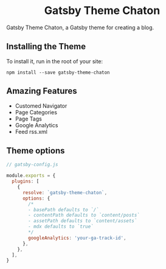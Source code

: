 <h1 align="center">
  Gatsby Theme Chaton
</h1>

Gatsby Theme Chaton, a Gatsby theme for creating a blog. 

## Installing the Theme

To install it, run in the root of your site:

```
npm install --save gatsby-theme-chaton
```

## Amazing Features

* Customed Navigator
* Page Categories
* Page Tags
* Google Analytics
* Feed rss.xml

## Theme options

```js
// gatsby-config.js

module.exports = {
  plugins: [
    {
      resolve: `gatsby-theme-chaton`,
      options: {
        /*
        - basePath defaults to `/`
        - contentPath defaults to `content/posts`
        - assetPath defaults to `content/assets`
        - mdx defaults to `true`
        */
        googleAnalytics: 'your-ga-track-id',
      },
    },
  ],
}
```
